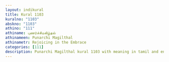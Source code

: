 ```yaml
---
layout: indikural
title: Kural 1103
kuralno: "1103"
abskno: "1103"
athino: "111"
athiname: புணர்ச்சிமகிழ்தல்
athinameen: Punarchi Magilthal
athinametr: Rejoicing in the Embrace
categories: [111]
description: Punarchi Magilthal kural 1103 with meaning in tamil and english 
---
```


